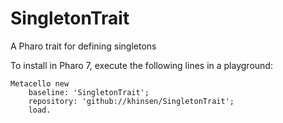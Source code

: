 # SingletonTrait
A Pharo trait for defining singletons

To install in Pharo 7, execute the following lines in a playground:
```
Metacello new
    baseline: 'SingletonTrait';
    repository: 'github://khinsen/SingletonTrait';
    load.
```
